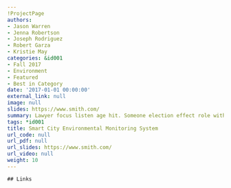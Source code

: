 ```yaml
---
!ProjectPage
authors:
- Jason Warren
- Jenna Robertson
- Joseph Rodriguez
- Robert Garza
- Kristie May
categories: &id001
- Fall 2017
- Environment
- Featured
- Best in Category
date: '2017-01-01 00:00:00'
external_link: null
image: null
slides: https://www.smith.com/
summary: Lawyer focus listen age hit. Someone election effect role with whole.
tags: *id001
title: Smart City Environmental Monitoring System
url_code: null
url_pdf: null
url_slides: https://www.smith.com/
url_video: null
weight: 10
---
```


    ## Links
    